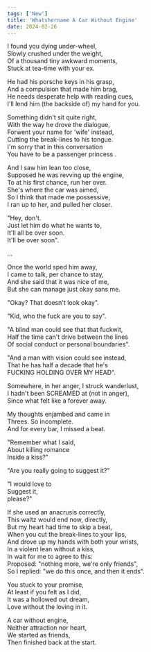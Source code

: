 ```yaml
---
tags: ['New']
title: 'Whatshername A Car Without Engine'
date: 2024-02-26
---
```


I found you dying under-wheel,  
Slowly crushed under the weight,  
Of a thousand tiny awkward moments,  
Stuck at tea-time with your ex.

He had his porsche keys in his grasp,  
And a compulsion that made him brag,  
He needs desperate help with reading cues,  
I'll lend him (the backside of) my hand for you.

Something didn't sit quite right,  
With the way he drove the dialogue,  
Forwent your name for 'wife' instead,  
Cutting the break-lines to his tongue.  
I'm sorry that in this conversation  
You have to be a passenger princess .

And I saw him lean too close,  
Supposed he was revving up the engine,  
To at his first chance, run her over.  
She's where the car was aimed,  
So I think that made me possessive,  
I ran up to her, and pulled her closer.

"Hey, don't.  
Just let him do what he wants to,  
It'll all be over soon.  
It'll be over soon".

...

Once the world sped him away,  
I came to talk, per chance to stay,  
And she said that it was nice of me,  
But she can manage just okay sans me.

"Okay? That doesn't look okay".

"Kid, who the fuck are you to say".

"A blind man could see that that fuckwit,  
Half the time can't drive between the lines  
Of social conduct or personal boundaries".

"And a man with vision could see instead,  
That he has half a decade that he's  
FUCKING HOLDING OVER MY HEAD".

Somewhere, in her anger, I struck wanderlust,  
I hadn't been SCREAMED at (not in anger),  
Since what felt like a forever away.

My thoughts enjambed and came in  
Threes. So incomplete.  
And for every bar, I missed a beat.

"Remember what I said,  
About killing romance  
Inside a kiss?"

"Are you really going to suggest it?"

"I would love to  
Suggest it,  
please?"

If she used an anacrusis correctly,  
This waltz would end now, directly,  
But my heart had time to skip a beat,  
When you cut the break-lines to your lips,  
And drove up my hands with both your wrists,  
In a violent lean without a kiss,  
In wait for me to agree to this:  
Proposed: "nothing more, we're only friends",  
So I replied: "we do this once, and then it ends".

You stuck to your promise,  
At least if you felt as I did,  
It was a hollowed out dream,  
Love without the loving in it.

A car without engine,  
Neither attraction nor heart,  
We started as friends,  
Then finished back at the start.
